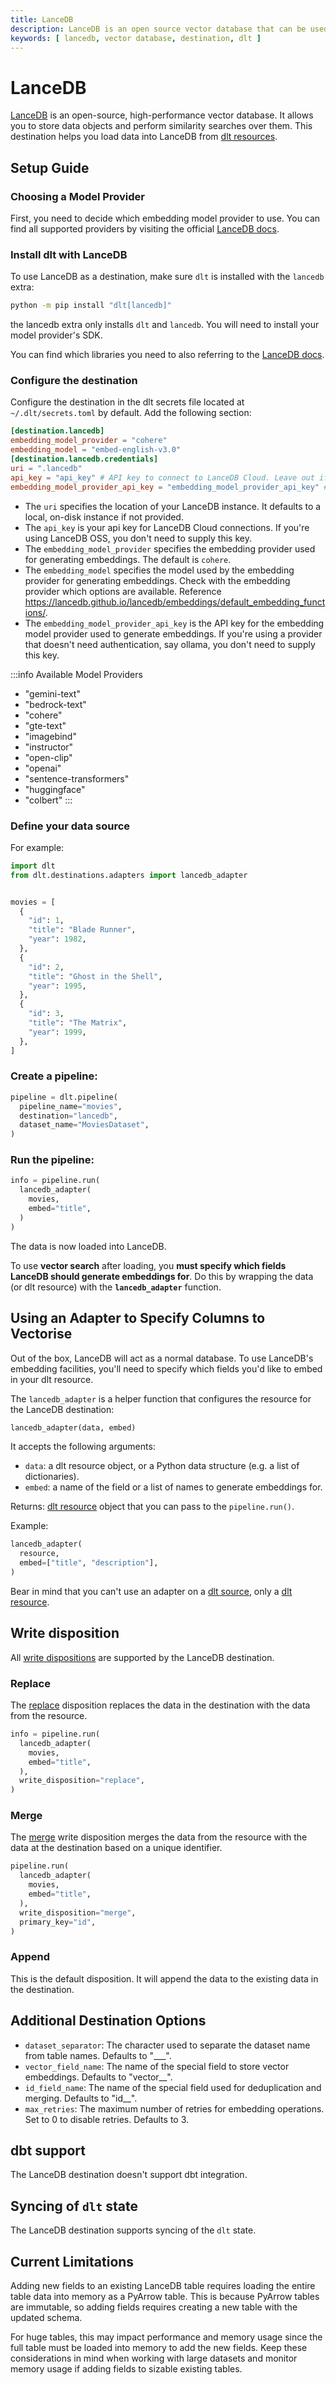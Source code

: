 ```yaml
---
title: LanceDB
description: LanceDB is an open source vector database that can be used as a destination in dlt.
keywords: [ lancedb, vector database, destination, dlt ]
---
```


# LanceDB

[LanceDB](https://lancedb.com/) is an open-source, high-performance vector database. It allows you to store data objects and perform similarity searches over them.
This destination helps you load data into LanceDB from [dlt resources](../../general-usage/resource.md).

## Setup Guide

### Choosing a Model Provider

First, you need to decide which embedding model provider to use. You can find all supported providers by visiting the official [LanceDB docs](https://lancedb.github.io/lancedb/embeddings/default_embedding_functions/).


### Install dlt with LanceDB

To use LanceDB as a destination, make sure `dlt` is installed with the `lancedb` extra:

```sh
python -m pip install "dlt[lancedb]"
```

the lancedb extra only installs `dlt` and `lancedb`. You will need to install your model provider's SDK.

You can find which libraries you need to also referring to the [LanceDB docs](https://lancedb.github.io/lancedb/embeddings/default_embedding_functions/).

### Configure the destination

Configure the destination in the dlt secrets file located at `~/.dlt/secrets.toml` by default. Add the following section:

```toml
[destination.lancedb]
embedding_model_provider = "cohere"
embedding_model = "embed-english-v3.0"
[destination.lancedb.credentials]
uri = ".lancedb"
api_key = "api_key" # API key to connect to LanceDB Cloud. Leave out if you are using LanceDB OSS.
embedding_model_provider_api_key = "embedding_model_provider_api_key" # Not needed for providers that don't need authentication (ollama, sentence-transformers).
```

- The `uri` specifies the location of your LanceDB instance. It defaults to a local, on-disk instance if not provided.
- The `api_key` is your api key for LanceDB Cloud connections. If you're using LanceDB OSS, you don't need to supply this key.
- The `embedding_model_provider` specifies the embedding provider used for generating embeddings. The default is `cohere`.
- The `embedding_model` specifies the model used by the embedding provider for generating embeddings.
  Check with the embedding provider which options are available.
  Reference https://lancedb.github.io/lancedb/embeddings/default_embedding_functions/.
- The `embedding_model_provider_api_key` is the API key for the embedding model provider used to generate embeddings. If you're using a provider that doesn't need authentication, say ollama, you don't need to supply this key.

:::info Available Model Providers
- "gemini-text"
- "bedrock-text"
- "cohere"
- "gte-text"
- "imagebind"
- "instructor"
- "open-clip"
- "openai"
- "sentence-transformers"
- "huggingface"
- "colbert"
:::

### Define your data source

For example:

```py
import dlt
from dlt.destinations.adapters import lancedb_adapter


movies = [
  {
    "id": 1,
    "title": "Blade Runner",
    "year": 1982,
  },
  {
    "id": 2,
    "title": "Ghost in the Shell",
    "year": 1995,
  },
  {
    "id": 3,
    "title": "The Matrix",
    "year": 1999,
  },
]
```

### Create a pipeline:

```py
pipeline = dlt.pipeline(
  pipeline_name="movies",
  destination="lancedb",
  dataset_name="MoviesDataset",
)
```

### Run the pipeline:

```py
info = pipeline.run(
  lancedb_adapter(
    movies,
    embed="title",
  )
)
```

The data is now loaded into LanceDB.

To use **vector search** after loading, you **must specify which fields LanceDB should generate embeddings for**. Do this by wrapping the data (or dlt resource) with the **`lancedb_adapter`**
function.

## Using an Adapter to Specify Columns to Vectorise

Out of the box, LanceDB will act as a normal database. To use LanceDB's embedding facilities, you'll need to specify which fields you'd like to embed in your dlt resource.

The `lancedb_adapter` is a helper function that configures the resource for the LanceDB destination:

```py
lancedb_adapter(data, embed)
```

It accepts the following arguments:

- `data`: a dlt resource object, or a Python data structure (e.g. a list of dictionaries).
- `embed`: a name of the field or a list of names to generate embeddings for.

Returns: [dlt resource](../../general-usage/resource.md) object that you can pass to the `pipeline.run()`.

Example:

```py
lancedb_adapter(
  resource,
  embed=["title", "description"],
)
```

Bear in mind that you can't use an adapter on a [dlt source](../../general-usage/source.md), only a [dlt resource](../../general-usage/resource.md).

## Write disposition

All [write dispositions](../../general-usage/incremental-loading.md#choosing-a-write-disposition) are supported by the LanceDB destination.

### Replace

The [replace](../../general-usage/full-loading.md) disposition replaces the data in the destination with the data from the resource.

```py
info = pipeline.run(
  lancedb_adapter(
    movies,
    embed="title",
  ),
  write_disposition="replace",
)
```

### Merge

The [merge](../../general-usage/incremental-loading.md) write disposition merges the data from the resource with the data at the destination based on a unique identifier.

```py
pipeline.run(
  lancedb_adapter(
    movies,
    embed="title",
  ),
  write_disposition="merge",
  primary_key="id",
)
```

### Append

This is the default disposition. It will append the data to the existing data in the destination.

## Additional Destination Options

- `dataset_separator`: The character used to separate the dataset name from table names. Defaults to "___".
- `vector_field_name`: The name of the special field to store vector embeddings. Defaults to "vector__".
- `id_field_name`: The name of the special field used for deduplication and merging. Defaults to "id__".
- `max_retries`: The maximum number of retries for embedding operations. Set to 0 to disable retries. Defaults to 3.


## dbt support

The LanceDB destination doesn't support dbt integration.

## Syncing of `dlt` state

The LanceDB destination supports syncing of the `dlt` state.

## Current Limitations

Adding new fields to an existing LanceDB table requires loading the entire table data into memory as a PyArrow table.
This is because PyArrow tables are immutable, so adding fields requires creating a new table with the updated schema.

For huge tables, this may impact performance and memory usage since the full table must be loaded into memory to add the new fields.
Keep these considerations in mind when working with large datasets and monitor memory usage if adding fields to sizable existing tables.

<!--@@@DLT_TUBA lancedb-->


